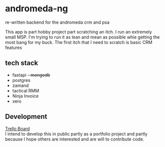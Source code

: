 # andromeda-ng
re-written backend for the andromeda crm and psa

This app is part hobby project part scratching an itch. 
I run an extremely small MSP. I'm trying to run it as lean and mean as possible whie getting the most bang for my buck. The first itch that I need to scratch is basic CRM features

## tech stack
- fastapi
~~- mongodb~~
- postgres
- zamand
- tactical RMM
- Ninja Invoice
- xero

## Development
[Trello Board](https://trello.com/b/jM1B4sXe/andromeda-ng)
<br/>
I intend to develop this in public partly as a portfolio project and partly because I hope others are interested and are will to contribute code.